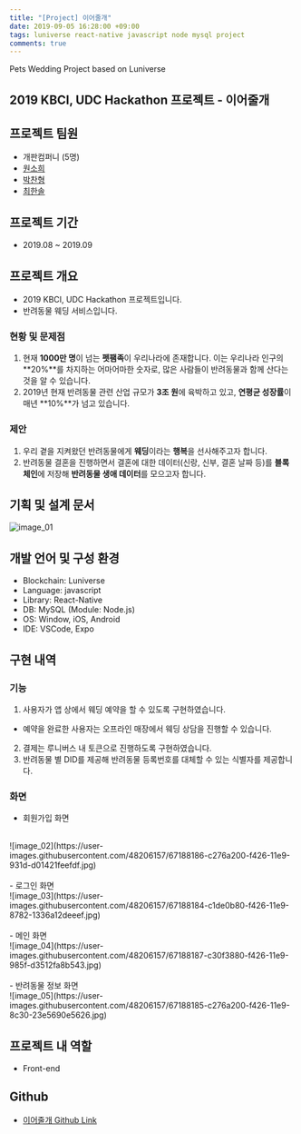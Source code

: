 ```yaml
---
title: "[Project] 이어줄개"
date: 2019-09-05 16:28:00 +09:00
tags: luniverse react-native javascript node mysql project
comments: true
---
```


Pets Wedding Project based on Luniverse

## 2019 KBCI, UDC Hackathon 프로젝트 - 이어줄개

## 프로젝트 팀원
- 개판컴퍼니 (5명)
- [원소희](https://github.com/infiduk)
- [박찬형](https://github.com/ch-4ml)
- [최한솔](https://github.com/9992)

## 프로젝트 기간
- 2019.08 ~ 2019.09

## 프로젝트 개요
- 2019 KBCI, UDC Hackathon 프로젝트입니다.
- 반려동물 웨딩 서비스입니다.

### 현황 및 문제점
1. 현재 **1000만 명**이 넘는 **펫팸족**이 우리나라에 존재합니다. 이는 우리나라 인구의 **20%**를 차지하는 어마어마한 숫자로, 많은 사람들이 반려동물과 함께 산다는 것을 알 수 있습니다.
2. 2019년 현재 반려동물 관련 산업 규모가 **3조 원**에 육박하고 있고, **연평균 성장률**이 매년 **10%**가 넘고 있습니다.

### 제안
1. 우리 곁을 지켜왔던 반려동물에게 **웨딩**이라는 **행복**을 선사해주고자 합니다.
2. 반려동물 결혼을 진행하면서 결혼에 대한 데이터(신랑, 신부, 결혼 날짜 등)를 **블록체인**에 저장해 **반려동물 생애 데이터**를 모으고자 합니다.

## 기획 및 설계 문서
![image_01](https://user-images.githubusercontent.com/48206157/68637347-ace62b00-0541-11ea-8792-24be00dc9313.png)

## 개발 언어 및 구성 환경
- Blockchain: Luniverse
- Language: javascript
- Library: React-Native
- DB: MySQL (Module: Node.js)
- OS: Window, iOS, Android
- IDE: VSCode, Expo

## 구현 내역

### 기능
1. 사용자가 앱 상에서 웨딩 예약을 할 수 있도록 구현하였습니다.
  - 예약을 완료한 사용자는 오프라인 매장에서 웨딩 상담을 진행할 수 있습니다.
2. 결제는 루니버스 내 토큰으로 진행하도록 구현하였습니다.
3. 반려동물 별 DID를 제공해 반려동물 등록번호를 대체할 수 있는 식별자를 제공합니다.

### 화면
- 회원가입 화면
<br />
![image_02](https://user-images.githubusercontent.com/48206157/67188186-c276a200-f426-11e9-931d-d01421feefdf.jpg)
<br />
<br />
- 로그인 화면
<br />
![image_03](https://user-images.githubusercontent.com/48206157/67188184-c1de0b80-f426-11e9-8782-1336a12deeef.jpg)
<br />
<br />
- 메인 화면
<br />
![image_04](https://user-images.githubusercontent.com/48206157/67188187-c30f3880-f426-11e9-985f-d3512fa8b543.jpg)
<br />
<br />
- 반려동물 정보 화면
<br />
![image_05](https://user-images.githubusercontent.com/48206157/67188185-c276a200-f426-11e9-8c30-23e5690e5626.jpg)

## 프로젝트 내 역할
- Front-end

## Github
- [이어줄개 Github Link](https://github.com/infiduk/dog-ground-app-ex)